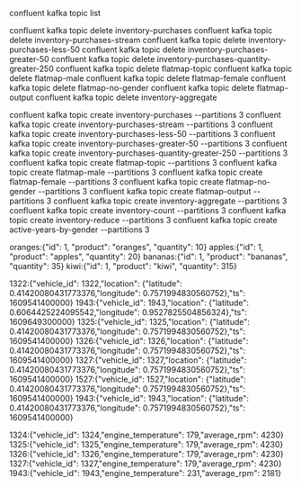 
confluent kafka topic list

confluent kafka topic delete inventory-purchases
confluent kafka topic delete inventory-purchases-stream
confluent kafka topic delete inventory-purchases-less-50
confluent kafka topic delete inventory-purchases-greater-50
confluent kafka topic delete inventory-purchases-quantity-greater-250
confluent kafka topic delete flatmap-topic
confluent kafka topic delete flatmap-male
confluent kafka topic delete flatmap-female
confluent kafka topic delete flatmap-no-gender
confluent kafka topic delete flatmap-output
confluent kafka topic delete inventory-aggregate


confluent kafka topic create inventory-purchases --partitions 3
confluent kafka topic create inventory-purchases-stream --partitions 3
confluent kafka topic create inventory-purchases-less-50 --partitions 3
confluent kafka topic create inventory-purchases-greater-50 --partitions 3
confluent kafka topic create inventory-purchases-quantity-greater-250 --partitions 3
confluent kafka topic create flatmap-topic --partitions 3
confluent kafka topic create flatmap-male --partitions 3
confluent kafka topic create flatmap-female --partitions 3
confluent kafka topic create flatmap-no-gender --partitions 3
confluent kafka topic create flatmap-output --partitions 3
confluent kafka topic create inventory-aggregate --partitions 3
confluent kafka topic create inventory-count --partitions 3
confluent kafka topic create inventory-reduce --partitions 3
confluent kafka topic create active-years-by-gender --partitions 3

oranges:{"id": 1, "product": "oranges", "quantity":  10}
apples:{"id": 1, "product": "apples", "quantity":  20}
bananas:{"id": 1, "product": "bananas", "quantity": 35}
kiwi:{"id": 1, "product": "kiwi", "quantity": 315}

1322:{"vehicle_id": 1322,"location": {"latitude": 0.41420080431773376,"longitude": 0.7571994830560752},"ts": 1609541400000}
1943:{"vehicle_id": 1943,"location": {"latitude": 0.6064425224095542,"longitude": 0.9527825504856324},"ts": 1609649300000}
1325:{"vehicle_id": 1325,"location": {"latitude": 0.41420080431773376,"longitude": 0.7571994830560752},"ts": 1609541400000}
1326:{"vehicle_id": 1326,"location": {"latitude": 0.41420080431773376,"longitude": 0.7571994830560752},"ts": 1609541400000}
1327:{"vehicle_id": 1327,"location": {"latitude": 0.41420080431773376,"longitude": 0.7571994830560752},"ts": 1609541400000}
1527:{"vehicle_id": 1527,"location": {"latitude": 0.41420080431773376,"longitude": 0.7571994830560752},"ts": 1609541400000}
1943:{"vehicle_id": 1943,"location": {"latitude": 0.41420080431773376,"longitude": 0.7571994830560752},"ts": 1609541400000}

1324:{"vehicle_id": 1324,"engine_temperature": 179,"average_rpm": 4230}
1325:{"vehicle_id": 1325,"engine_temperature": 179,"average_rpm": 4230}
1326:{"vehicle_id": 1326,"engine_temperature": 179,"average_rpm": 4230}
1327:{"vehicle_id": 1327,"engine_temperature": 179,"average_rpm": 4230}
1943:{"vehicle_id": 1943,"engine_temperature": 231,"average_rpm": 2181}

